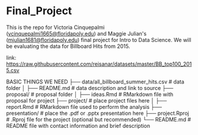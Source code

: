 # Final_Project

This is the repo for Victoria Cinquepalmi (vcinquepalmi1665@floridapoly.edu) and Maggie Julian's (mjulian1681@floridapoly.edu) final project for Intro to Data Science. We will be evaluating the data for Billboard Hits from 2015. 

link: https://raw.githubusercontent.com/reisanar/datasets/master/BB_top100_2015.csv

BASIC THINGS WE NEED
├── data/all_billboard_summer_hits.csv  # data folder
│   ├── README.md   # data description and link to source
├── proposal/       # proposal folder
│   ├── ideas.Rmd   # RMarkdown file with proposal for project
├── project/        # place project files here
│   ├── report.Rmd  # RMarkdown file used to perform the analysis
├── presentation/   # place the .pdf or .pptx presentation here
├── project.Rproj   # .Rproj file for the project (optional but recommended)
└── README.md       # README file with contact information and brief description
